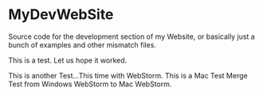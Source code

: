 MyDevWebSite
============

Source code for the development section of my Website, or basically just a bunch of examples and other mismatch files.

This is a test.  Let us hope it worked.

This is another Test...This time with WebStorm.
This is a Mac Test
Merge Test from Windows WebStorm to Mac WebStorm.